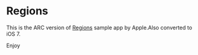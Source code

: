 # Regions

This is the ARC version of [Regions](https://developer.apple.com/library/ios/samplecode/Regions/Introduction/Intro.html#//apple_ref/doc/uid/DTS40010726) sample app by Apple.Also converted to iOS 7.

Enjoy 